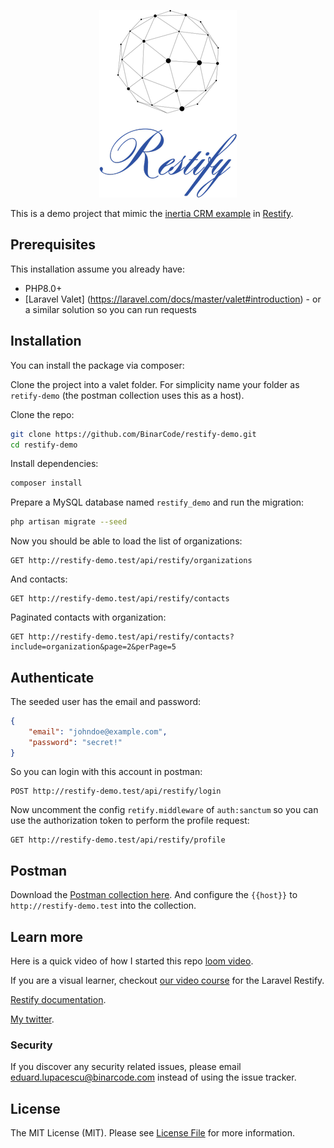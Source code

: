 <p align="center"><img src="/public/logo.png"></p>

This is a demo project that mimic the [inertia CRM example](https://demo.inertiajs.com/) in [Restify](https://github.com/BinarCode/laravel-restify).

## Prerequisites

This installation assume you already have: 

- PHP8.0+
- [Laravel Valet] (https://laravel.com/docs/master/valet#introduction) - or a similar solution so you can run requests


## Installation

You can install the package via composer:

Clone the project into a valet folder. For simplicity name your folder as `retify-demo` (the postman collection uses this as a host).

Clone the repo:

```sh
git clone https://github.com/BinarCode/restify-demo.git
cd restify-demo
```

Install dependencies: 

```bash
composer install
```

Prepare a MySQL database named `restify_demo` and run the migration:

```sh
php artisan migrate --seed
```

Now you should be able to load the list of organizations: 

```http request
GET http://restify-demo.test/api/restify/organizations
```

And contacts:

```http request
GET http://restify-demo.test/api/restify/contacts
```

Paginated contacts with organization:

```http request
GET http://restify-demo.test/api/restify/contacts?include=organization&page=2&perPage=5
```

## Authenticate

The seeded user has the email and password: 

```json
{
    "email": "johndoe@example.com",
    "password": "secret!"
}
```

So you can login with this account in postman: 

```http request
POST http://restify-demo.test/api/restify/login
```

Now uncomment the config `retify.middleware` of `auth:sanctum` so you can use the authorization token to perform the profile request:

```http request
GET http://restify-demo.test/api/restify/profile
```

## Postman 

Download the [Postman collection here](/public/Restify_Demo.postman_collection.json). And configure the `{{host}}` to `http://restify-demo.test` into the collection.

## Learn more

Here is a quick video of how I started this repo [loom video](https://www.loom.com/share/efeef8bf88ac4247850d6c68ca4253b5).

If you are a visual learner, checkout [our video course](https://www.binarcode.com/learn/restify) for the Laravel Restify.

[Restify documentation](https://restify.binarcode.com/).

[My twitter](https://twitter.com/LupacescuEuard).

### Security

If you discover any security related issues, please email eduard.lupacescu@binarcode.com instead of using the issue tracker.

## License

The MIT License (MIT). Please see [License File](LICENSE.md) for more information.

